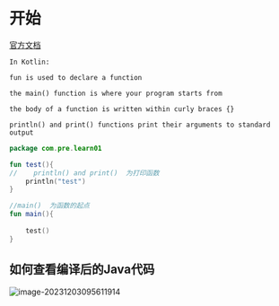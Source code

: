 #  开始

[官方文档](https://kotlinlang.org/docs/kotlin-tour-hello-world.html)
```
In Kotlin:

fun is used to declare a function

the main() function is where your program starts from

the body of a function is written within curly braces {}

println() and print() functions print their arguments to standard output
```

```kt
package com.pre.learn01

fun test(){
//    println() and print()  为打印函数
    println("test")
}

//main()  为函数的起点
fun main(){
    
    test()
}

```

## 如何查看编译后的Java代码



![image-20231203095611914](https://gitee.com/ponyjie/mySou/raw/master/2023/12/upgit_20231203_1701569058.png)